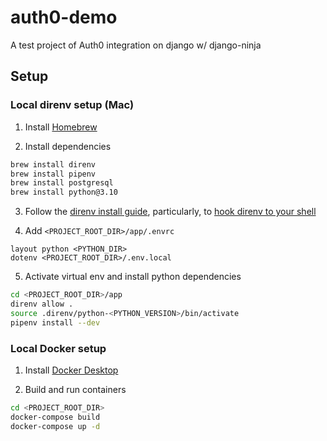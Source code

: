 # auth0-demo
A test project of Auth0 integration on django w/ django-ninja

## Setup

### Local direnv setup (Mac)

1. Install [Homebrew](https://brew.sh/)

2. Install dependencies
  ```sh
  brew install direnv
  brew install pipenv
  brew install postgresql
  brew install python@3.10
  ```
3. Follow the [direnv install guide](https://direnv.net/docs/installation.html), particularly, to [hook direnv to your shell](https://direnv.net/docs/hook.html)

4. Add `<PROJECT_ROOT_DIR>/app/.envrc`

  ```
  layout python <PYTHON_DIR>
  dotenv <PROJECT_ROOT_DIR>/.env.local
  ```

5. Activate virtual env and install python dependencies
  ```sh
  cd <PROJECT_ROOT_DIR>/app
  direnv allow .
  source .direnv/python-<PYTHON_VERSION>/bin/activate
  pipenv install --dev
  ```


### Local Docker setup

1. Install [Docker Desktop](https://www.docker.com/products/docker-desktop/)

2. Build and run containers
  ```sh
  cd <PROJECT_ROOT_DIR>
  docker-compose build
  docker-compose up -d
  ```
